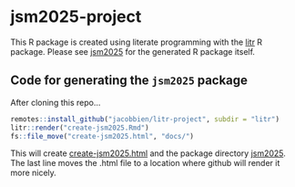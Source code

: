 # jsm2025-project

This R package is created using literate programming with the  [litr](https://github.com/jacobbien/litr-project/tree/main/litr) R package.  Please see [jsm2025](jsm2025) for the generated R package itself.

## Code for generating the `jsm2025` package

After cloning this repo...

```r
remotes::install_github("jacobbien/litr-project", subdir = "litr")
litr::render("create-jsm2025.Rmd")
fs::file_move("create-jsm2025.html", "docs/")
```

This will create [create-jsm2025.html](https://jacobbien.github.io/jsm2025-project/create-jsm2025.html) and the package directory [jsm2025](jsm2025).  The last line moves the .html file to a location where github will render it more nicely.